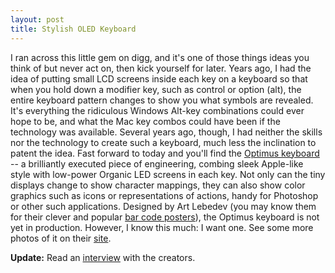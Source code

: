 ```yaml
---
layout: post
title: Stylish OLED Keyboard
---
```


I ran across this little gem on digg, and it's one of those things ideas you think of but never act on, then kick yourself for later. Years ago, I had the idea of putting small LCD screens inside each key on a keyboard so that when you hold down a modifier key, such as control or option (alt), the entire keyboard pattern changes to show you what symbols are revealed. It's everything the ridiculous Windows Alt-key combinations could ever hope to be, and what the Mac key combos could have been if the technology was available. Several years ago, though, I had neither the skills nor the technology to create such a keyboard, much less the inclination to patent the idea. Fast forward to today and you'll find the [Optimus keyboard](http://www.artlebedev.com/portfolio/optimus/) -- a brilliantly executed piece of engineering, combing sleek Apple-like style with low-power Organic LED screens in each key. Not only can the tiny displays change to show character mappings, they can also show color graphics such as icons or representations of actions, handy for Photoshop or other such applications. Designed by Art Lebedev (you may know them for their clever and popular [bar code posters](http://www.artlebedev.com/posters/)), the Optimus keyboard is not yet in production. However, I know this much: I want one. See some more photos of it on their [site](http://www.artlebedev.com/portfolio/optimus/).

**Update:** Read an [interview](http://primotechnology.com/index.php?art=articles/0705/optimus/index.htm) with the creators.
